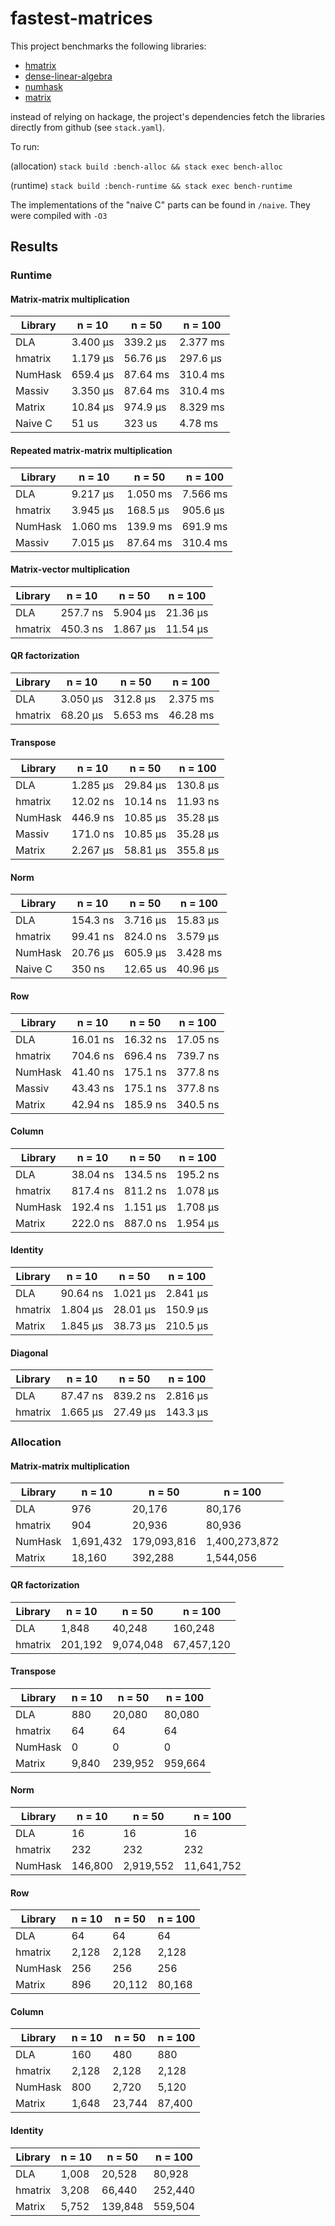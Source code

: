 # fastest-matrices

This project benchmarks the following libraries:
- [hmatrix](http://hackage.haskell.org/package/hmatrix)
- [dense-linear-algebra](https://hackage.haskell.org/package/dense-linear-algebra)
- [numhask](https://hackage.haskell.org/package/numhask)
- [matrix](https://hackage.haskell.org/package/matrix-0.3.6.1)

instead of relying on hackage, the project's dependencies fetch the libraries directly from github (see `stack.yaml`).

To run:

(allocation)
`stack build :bench-alloc && stack exec bench-alloc`

(runtime)
`stack build :bench-runtime && stack exec bench-runtime`

The implementations of the "naive C" parts can be found in `/naive`. They were compiled with `-O3`

## Results

### Runtime

#### Matrix-matrix multiplication

| Library | n = 10 | n = 50 | n = 100 | 
| --- | --- | --- | --- |
| DLA | 3.400 μs | 339.2 μs | 2.377 ms |
| hmatrix | 1.179 μs | 56.76 μs | 297.6 μs |
| NumHask | 659.4 μs | 87.64 ms | 310.4 ms |
| Massiv | 3.350 μs | 87.64 ms | 310.4 ms |
| Matrix | 10.84 μs | 974.9 μs | 8.329 ms |
| Naive C | 51 us | 323 us | 4.78 ms |

#### Repeated matrix-matrix multiplication

| Library | n = 10 | n = 50 | n = 100 |
| --- | --- | --- | --- |
| DLA | 9.217 μs | 1.050 ms | 7.566 ms |
| hmatrix | 3.945 μs | 168.5 μs | 905.6 μs |
| NumHask | 1.060 ms | 139.9 ms | 691.9 ms |
| Massiv | 7.015 μs | 87.64 ms | 310.4 ms |

#### Matrix-vector multiplication

| Library | n = 10 | n = 50 | n = 100 |
| --- | --- | --- | --- | 
| DLA | 257.7 ns | 5.904 μs | 21.36 μs | 
| hmatrix | 450.3 ns | 1.867 μs | 11.54 μs | 

#### QR factorization

| Library | n = 10 | n = 50 | n = 100 |
| --- | --- | --- | --- |
| DLA | 3.050 μs | 312.8 μs | 2.375 ms |
| hmatrix | 68.20 μs | 5.653 ms | 46.28 ms |

#### Transpose

| Library | n = 10 | n = 50 | n = 100 |
| --- | --- | --- | --- |
| DLA | 1.285 μs | 29.84 μs | 130.8 μs | 
| hmatrix | 12.02 ns | 10.14 ns | 11.93 ns | 
| NumHask | 446.9 ns | 10.85 μs | 35.28 μs | 
| Massiv | 171.0 ns | 10.85 μs | 35.28 μs | 
| Matrix | 2.267 μs | 58.81 μs | 355.8 μs | 

#### Norm

| Library | n = 10 | n = 50 | n = 100 |
| --- | --- | --- | --- |
| DLA | 154.3 ns | 3.716 μs | 15.83 μs |
| hmatrix | 99.41 ns | 824.0 ns | 3.579 μs |
| NumHask | 20.76 μs | 605.9 μs | 3.428 ms |
| Naive C | 350 ns | 12.65 us | 40.96 μs |

#### Row

| Library | n = 10 | n = 50 | n = 100 |
| --- | --- | --- | --- |
| DLA | 16.01 ns | 16.32 ns | 17.05 ns |
| hmatrix | 704.6 ns | 696.4 ns | 739.7 ns |
| NumHask | 41.40 ns | 175.1 ns | 377.8 ns |
| Massiv | 43.43 ns | 175.1 ns | 377.8 ns |
| Matrix | 42.94 ns | 185.9 ns | 340.5 ns |

#### Column

| Library | n = 10 | n = 50 | n = 100 | 
| --- | --- | --- | --- | 
| DLA | 38.04 ns | 134.5 ns | 195.2 ns |
| hmatrix | 817.4 ns | 811.2 ns | 1.078 μs |
| NumHask | 192.4 ns | 1.151 μs | 1.708 μs |
| Matrix | 222.0 ns | 887.0 ns  | 1.954 μs |

#### Identity

| Library | n = 10 | n = 50 | n = 100 |
| --- | --- | --- | --- |
| DLA | 90.64 ns | 1.021 μs | 2.841 μs |
| hmatrix | 1.804 μs | 28.01 μs | 150.9 μs |
| Matrix | 1.845 μs | 38.73 μs | 210.5 μs |
#### Diagonal

| Library | n = 10 | n = 50 | n = 100 |
| --- | --- | --- | --- |
| DLA | 87.47 ns | 839.2 ns | 2.816 μs |
| hmatrix | 1.665 μs | 27.49 μs | 143.3 μs |

### Allocation

#### Matrix-matrix multiplication

| Library | n = 10 | n = 50 | n = 100 | 
| --- | --- | --- | --- |
| DLA | 976 | 20,176 | 80,176 |
| hmatrix | 904 | 20,936 | 80,936|
| NumHask | 1,691,432 | 179,093,816 | 1,400,273,872 |
| Matrix | 18,160 | 392,288 | 1,544,056 |

#### QR factorization

| Library | n = 10 | n = 50 | n = 100 |
| --- | --- | --- | --- |
| DLA | 1,848 | 40,248 | 160,248 |
| hmatrix | 201,192 | 9,074,048 | 67,457,120 |

#### Transpose

| Library | n = 10 | n = 50 | n = 100 |
| --- | --- | --- | --- |
| DLA | 880 | 20,080 | 80,080| 
| hmatrix | 64 | 64 | 64 | 
| NumHask | 0 | 0 | 0 | 
| Matrix | 9,840 | 239,952 | 959,664 | 


#### Norm

| Library | n = 10 | n = 50 | n = 100 |
| --- | --- | --- | --- |
| DLA | 16 | 16 | 16 |
| hmatrix | 232 | 232 | 232 |
| NumHask | 146,800 | 2,919,552 | 11,641,752 |

#### Row

| Library | n = 10 | n = 50 | n = 100 |
| --- | --- | --- | --- |
| DLA | 64 | 64 | 64 |
| hmatrix | 2,128 | 2,128 | 2,128 |
| NumHask | 256 | 256 | 256 |
| Matrix | 896 | 20,112 | 80,168|

#### Column

| Library | n = 10 | n = 50 | n = 100 | 
| --- | --- | --- | --- | 
| DLA | 160 | 480 | 880 |
| hmatrix | 2,128 | 2,128 | 2,128 |
| NumHask | 800 | 2,720 | 5,120 |
| Matrix | 1,648 | 23,744  | 87,400 |

#### Identity

| Library | n = 10 | n = 50 | n = 100 |
| --- | --- | --- | --- |
| DLA | 1,008 | 20,528  |80,928 |
| hmatrix | 3,208 | 66,440 | 252,440 |
| Matrix | 5,752 | 139,848 | 559,504 |

